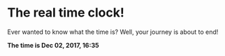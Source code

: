 # The real time clock!

Ever wanted to know what the time is? Well, your journey is about to end!

**The time is Dec 02, 2017, 16:35**